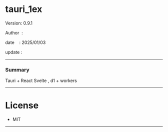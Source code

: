 ﻿# tauri_1ex

 Version: 0.9.1

 Author  : 

 date    : 2025/01/03

 update  :

***
### Summary

Tauri + React Svelte , d1 + workers


***
# License

* MIT

***


